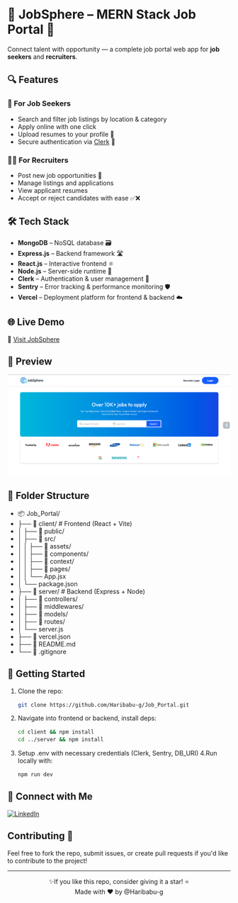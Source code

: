 # 💼 JobSphere – MERN Stack Job Portal 🚀

Connect talent with opportunity — a complete job portal web app for **job seekers** and **recruiters**.

## 🔍 Features

### 👤 For Job Seekers
- Search and filter job listings by location & category
- Apply online with one click
- Upload resumes to your profile 📄
- Secure authentication via [Clerk](https://clerk.com) 🔐

### 🧑‍💼 For Recruiters
- Post new job opportunities 📝
- Manage listings and applications
- View applicant resumes
- Accept or reject candidates with ease ✅❌

## 🛠️ Tech Stack

- **MongoDB** – NoSQL database 🗃️  
- **Express.js** – Backend framework 🛣️  
- **React.js** – Interactive frontend ⚛️  
- **Node.js** – Server-side runtime 🚀  
- **Clerk** – Authentication & user management 🧾  
- **Sentry** – Error tracking & performance monitoring 🛡️  
- **Vercel** – Deployment platform for frontend & backend ☁️  

## 🌐 Live Demo

🔗 [Visit JobSphere](https://job-portal-new-client-plum.vercel.app/)

## 📸 Preview
![JobSphere Preview](./client/public/preview.png)
<!-- You can add screenshots here later like:
![Home Page](./screenshots/home.png)
-->

## 📁 Folder Structure
- 📦 Job_Portal/
- ├── 📁 client/ # Frontend (React + Vite)
- │   ├── 📁 public/
- │   ├── 📁 src/
- │   │   ├── 📁 assets/
- │   │   ├── 📁 components/
- │   │   ├── 📁 context/
- │   │   ├── 📁 pages/
- │   │   └── App.jsx
- │   └── package.json
- ├── 📁 server/ # Backend (Express + Node)
- │   ├── 📁 controllers/
- │   ├── 📁 middlewares/
- │   ├── 📁 models/
- │   ├── 📁 routes/
- │   └── server.js
- ├── 📄 vercel.json
- ├── 📄 README.md
- └── 📄 .gitignore



## 🚀 Getting Started

1. Clone the repo:
   ```bash
   git clone https://github.com/Haribabu-g/Job_Portal.git
   ```

2. Navigate into frontend or backend, install deps:
   ```bash
   cd client && npm install
   cd ../server && npm install
   ```

3. Setup .env with necessary credentials (Clerk, Sentry, DB_URI)
4.Run locally with:
    ```bash
    npm run dev
    ```

## 📌 Connect with Me

[![LinkedIn](https://img.shields.io/badge/LinkedIn-Connect-blue?style=flat&logo=linkedin)](https://www.linkedin.com/in/haribabu-g/)  


## Contributing 🤝

Feel free to fork the repo, submit issues, or create pull requests if you'd like to contribute to the project!

---

<div align="center">
✨If you like this repo, consider giving it a star! ⭐
   <div align="center">
      Made with ❤️ by @Haribabu-g
   </div>
</div>








